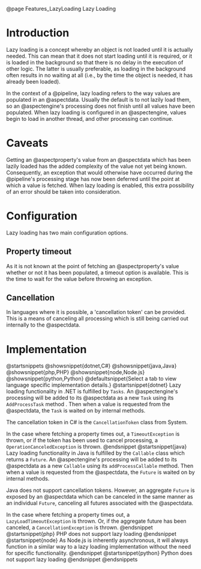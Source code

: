 @page Features_LazyLoading Lazy Loading

# Introduction

Lazy loading is a concept whereby an object is not loaded until it is actually needed. This can mean that it
does not start loading until it is required, or it is loaded in the background so that there is no delay in the 
execution of other logic. The latter is usually preferable, as loading in the background often results in no
waiting at all (i.e., by the time the object is needed, it has already been loaded).

In the context of a @pipeline, lazy loading refers to the way values are populated in an @aspectdata. Usually
the default is to not lazily load them, so an @aspectengine's processing does not finish until all values
have been populated. When lazy loading is configured in an @aspectengine, values begin to load in another
thread, and other processing can continue.

# Caveats

Getting an @aspectproperty's value from an @aspectdata which has been lazily loaded has the added
complexity of the value not yet being known. Consequently, an exception that would otherwise have
occurred during the @pipeline's processing stage has now been deferred until the point at which a value
is fetched. When lazy loading is enabled, this extra possibility of an error should be taken into
consideration.

# Configuration

Lazy loading has two main configuration options.

## Property timeout

As it is not known at the point of fetching an @aspectproperty's value whether or not it has been
populated, a timeout option is available. This is the time to wait for the value before throwing an
exception.


## Cancellation

In languages where it is possible, a 'cancellation token' can be provided. This is a means of
canceling all processing which is still being carried out internally to the @aspectdata.


# Implementation

@startsnippets
@showsnippet{dotnet,C#}
@showsnippet{java,Java}
@showsnippet{php,PHP}
@showsnippet{node,Node.js}
@showsnippet{python,Python}
@defaultsnippet{Select a tab to view language specific implementation details.}
@startsnippet{dotnet}
Lazy loading functionality in .NET is fulfilled by `Tasks`. An @aspectengine's processing will be
added to its @aspectdata as a new `Task` using its `AddProcessTask` method . Then when a value is
requested from the @aspectdata, the `Task` is waited on by internal methods.

The cancellation token in C# is the `CancellationToken` class from System.

In the case where fetching a property times out, a `TimeoutException` is thrown, or if the token has
been used to cancel processing, a `OperationCanceledException` is thrown.
@endsnippet
@startsnippet{java}
Lazy loading functionality in Java is fulfilled by the `Callable` class which returns a `Future`. An
@aspectengine's processing will be added to its @aspectdata as a new `Callable` using its `addProcessCallable`
method. Then when a value is requested from the @aspectdata, the `Future` is waited on by internal methods.

Java does not support cancellation tokens. However, an aggregate `Future` is exposed by an @aspectdata which
can be canceled in the same manner as an individual `Future`, canceling all futures associated with the
@aspectdata.

In the case where fetching a property times out, a `LazyLoadTimeoutException` is thrown. Or, if the aggregate
future has been canceled, a `CancellationException` is thrown.
@endsnippet
@startsnippet{php}
PHP does not support lazy loading
@endsnippet
@startsnippet{node}
As Node.js is inherently asynchronous, it will always function in a similar way to a lazy loading 
implementation without the need for specific functionality.
@endsnippet
@startsnippet{python}
Python does not support lazy loading
@endsnippet
@endsnippets